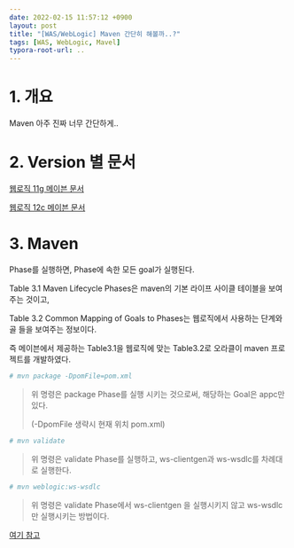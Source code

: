 ```yaml
---
date: 2022-02-15 11:57:12 +0900
layout: post
title: "[WAS/WebLogic] Maven 간단히 해볼까..?"
tags: [WAS, WebLogic, Mavel]
typora-root-url: ..
---
```



# 1. 개요

Maven 아주 진짜 너무 간단하게..



# 2. Version 별 문서

[웹로직 11g 메이븐 문서](http://docs.oracle.com/cd/E17904_01/web.1111/e13702/maven_deployer.htm#DEPGD383)

[웹로직 12c 메이븐 문서](http://docs.oracle.com/middleware/1213/wls/WLPRG/maven.htm#WLPRG585)



# 3. Maven

Phase를 실행하면, Phase에 속한 모든 goal가 실행된다.

Table 3.1 Maven Lifecycle Phases은 maven의 기본 라이프 사이클 테이블을 보여주는 것이고,

Table 3.2 Common Mapping of Goals to Phases는 웹로직에서 사용하는 단계와 골 들을 보여주는 정보이다.



즉 메이븐에서 제공하는 Table3.1을 웹로직에 맞는 Table3.2로 오라클이 maven 프로젝트를 개발하였다.



```bash
# mvn package -DpomFile=pom.xml
```

> 위 명령은 package Phase를 실행 시키는 것으로써, 해당하는 Goal은 appc만 있다.
>
> (-DpomFile 생략시 현재 위치 pom.xml)



```bash
# mvn validate
```

> 위 명령은 validate Phase를 실행하고, ws-clientgen과 ws-wsdlc를 차례대로 실행한다.



```bash
# mvn weblogic:ws-wsdlc
```

> 위 명령은 validate Phase에서 ws-clientgen 을 실행시키지 않고 ws-wsdlc만 실행시키는 방법이다.



[여기 참고](http://addio3305.tistory.com/32)
